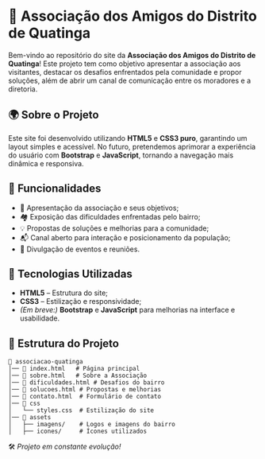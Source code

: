 # 🏡 Associação dos Amigos do Distrito de Quatinga

Bem-vindo ao repositório do site da **Associação dos Amigos do Distrito de Quatinga**! Este projeto tem como objetivo apresentar a associação aos visitantes, destacar os desafios enfrentados pela comunidade e propor soluções, além de abrir um canal de comunicação entre os moradores e a diretoria.

## 🌍 Sobre o Projeto

Este site foi desenvolvido utilizando **HTML5** e **CSS3 puro**, garantindo um layout simples e acessível. No futuro, pretendemos aprimorar a experiência do usuário com **Bootstrap** e **JavaScript**, tornando a navegação mais dinâmica e responsiva.

## 🎯 Funcionalidades
- 📌 Apresentação da associação e seus objetivos;
- 🏘️ Exposição das dificuldades enfrentadas pelo bairro;
- 💡 Propostas de soluções e melhorias para a comunidade;
- 📬 Canal aberto para interação e posicionamento da população;
- 📅 Divulgação de eventos e reuniões.

## 🚀 Tecnologias Utilizadas
- **HTML5** – Estrutura do site;
- **CSS3** – Estilização e responsividade;
- *(Em breve:)* **Bootstrap** e **JavaScript** para melhorias na interface e usabilidade.

## 📂 Estrutura do Projeto
```
📂 associacao-quatinga
│── 📄 index.html   # Página principal
│── 📄 sobre.html   # Sobre a Associação
│── 📄 dificuldades.html # Desafios do bairro
│── 📄 solucoes.html # Propostas e melhorias
│── 📄 contato.html  # Formulário de contato
│── 📂 css
│   └── styles.css  # Estilização do site
│── 📂 assets
│   ├── imagens/    # Logos e imagens do bairro
│   ├── icones/     # Ícones utilizados
```


🛠️ *Projeto em constante evolução!*
